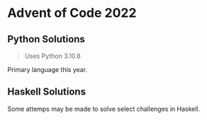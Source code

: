 # Advent of Code 2022

## Python Solutions

> Uses Python 3.10.8

Primary language this year.

## Haskell Solutions

Some attemps may be made to solve select challenges in Haskell.

